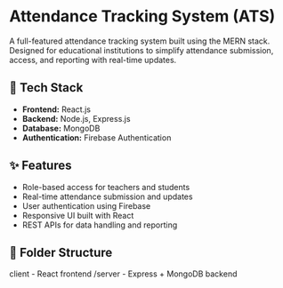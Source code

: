 # Attendance Tracking System (ATS)

A full-featured attendance tracking system built using the MERN stack. Designed for educational institutions to simplify attendance submission, access, and reporting with real-time updates.

## 🔧 Tech Stack
- **Frontend:** React.js
- **Backend:** Node.js, Express.js
- **Database:** MongoDB
- **Authentication:** Firebase Authentication

## ✨ Features
- Role-based access for teachers and students
- Real-time attendance submission and updates
- User authentication using Firebase
- Responsive UI built with React
- REST APIs for data handling and reporting

## 📂 Folder Structure
client - React frontend
/server - Express + MongoDB backend
